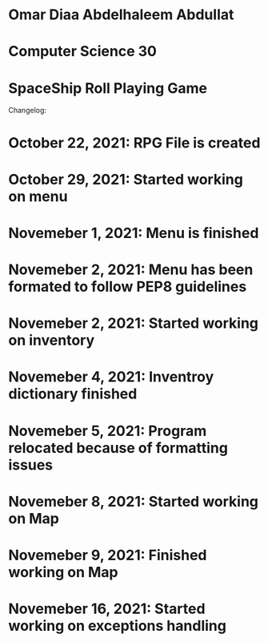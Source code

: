 # Omar Diaa Abdelhaleem Abdullat
# Computer Science 30
# SpaceShip Roll Playing Game

Changelog:
# October 22, 2021: RPG File is created
# October 29, 2021: Started working on menu
# Novemeber 1, 2021: Menu is finished
# Novemeber 2, 2021: Menu has been formated to follow PEP8 guidelines
# Novemeber 2, 2021: Started working on inventory
# Novemeber 4, 2021: Inventroy dictionary finished
# Novemeber 5, 2021: Program relocated because of formatting issues
# Novemeber 8, 2021: Started working on Map
# Novemeber 9, 2021: Finished working on Map
# Novemeber 16, 2021: Started working on exceptions handling